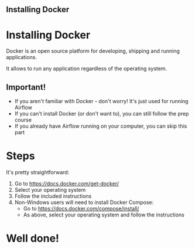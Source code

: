 ## Installing Docker

# Installing Docker

Docker is an open source platform for developing, shipping and running applications.

It allows to run any application regardless of the operating system.

## Important!  
- If you aren't familiar with Docker - don't worry! It's just used for running Airflow
- If you can't install Docker (or don't want to), you can still follow the prep course
- If you already have Airflow running on your computer, you can skip this part

# Steps
It's pretty straightforward:

1. Go to https://docs.docker.com/get-docker/
2. Select your operating system
3. Follow the included instructions
4. Non-Windows users will need to install Docker Compose:
    - Go to https://docs.docker.com/compose/install/
    - As above, select your operating system and follow the instructions

# Well done! 
